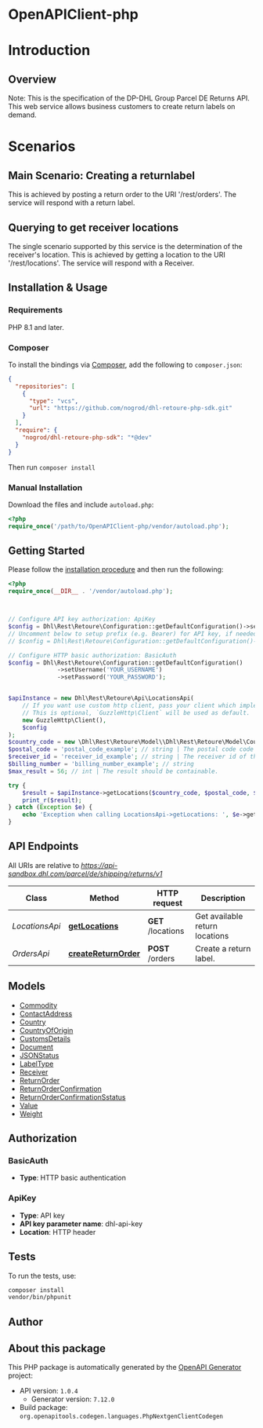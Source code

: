 # OpenAPIClient-php

# Introduction
## Overview               
  Note:
  This is the specification of the DP-DHL Group Parcel DE Returns API. This web service allows business customers to create return labels on demand.

# Scenarios
## Main Scenario: Creating a returnlabel
This is achieved by posting a return order to the URI '/rest/orders'. The service will respond with a return label.
## Querying to get receiver locations
The single scenario supported by this service is the determination of the receiver's location. This is achieved by getting a location to the URI '/rest/locations'. The service will respond with a Receiver.



## Installation & Usage

### Requirements

PHP 8.1 and later.

### Composer

To install the bindings via [Composer](https://getcomposer.org/), add the following to `composer.json`:

```json
{
  "repositories": [
    {
      "type": "vcs",
      "url": "https://github.com/nogrod/dhl-retoure-php-sdk.git"
    }
  ],
  "require": {
    "nogrod/dhl-retoure-php-sdk": "*@dev"
  }
}
```

Then run `composer install`

### Manual Installation

Download the files and include `autoload.php`:

```php
<?php
require_once('/path/to/OpenAPIClient-php/vendor/autoload.php');
```

## Getting Started

Please follow the [installation procedure](#installation--usage) and then run the following:

```php
<?php
require_once(__DIR__ . '/vendor/autoload.php');



// Configure API key authorization: ApiKey
$config = Dhl\Rest\Retoure\Configuration::getDefaultConfiguration()->setApiKey('dhl-api-key', 'YOUR_API_KEY');
// Uncomment below to setup prefix (e.g. Bearer) for API key, if needed
// $config = Dhl\Rest\Retoure\Configuration::getDefaultConfiguration()->setApiKeyPrefix('dhl-api-key', 'Bearer');

// Configure HTTP basic authorization: BasicAuth
$config = Dhl\Rest\Retoure\Configuration::getDefaultConfiguration()
              ->setUsername('YOUR_USERNAME')
              ->setPassword('YOUR_PASSWORD');


$apiInstance = new Dhl\Rest\Retoure\Api\LocationsApi(
    // If you want use custom http client, pass your client which implements `GuzzleHttp\ClientInterface`.
    // This is optional, `GuzzleHttp\Client` will be used as default.
    new GuzzleHttp\Client(),
    $config
);
$country_code = new \Dhl\Rest\Retoure\Model\\Dhl\Rest\Retoure\Model\Country(); // \Dhl\Rest\Retoure\Model\Country | The ISO3 code of the location
$postal_code = 'postal_code_example'; // string | The postal code code of the location
$receiver_id = 'receiver_id_example'; // string | The receiver id of the location
$billing_number = 'billing_number_example'; // string
$max_result = 56; // int | The result should be containable.

try {
    $result = $apiInstance->getLocations($country_code, $postal_code, $receiver_id, $billing_number, $max_result);
    print_r($result);
} catch (Exception $e) {
    echo 'Exception when calling LocationsApi->getLocations: ', $e->getMessage(), PHP_EOL;
}

```

## API Endpoints

All URIs are relative to *https://api-sandbox.dhl.com/parcel/de/shipping/returns/v1*

Class | Method | HTTP request | Description
------------ | ------------- | ------------- | -------------
*LocationsApi* | [**getLocations**](docs/Api/LocationsApi.md#getlocations) | **GET** /locations | Get available return locations
*OrdersApi* | [**createReturnOrder**](docs/Api/OrdersApi.md#createreturnorder) | **POST** /orders | Create a return label.

## Models

- [Commodity](docs/Model/Commodity.md)
- [ContactAddress](docs/Model/ContactAddress.md)
- [Country](docs/Model/Country.md)
- [CountryOfOrigin](docs/Model/CountryOfOrigin.md)
- [CustomsDetails](docs/Model/CustomsDetails.md)
- [Document](docs/Model/Document.md)
- [JSONStatus](docs/Model/JSONStatus.md)
- [LabelType](docs/Model/LabelType.md)
- [Receiver](docs/Model/Receiver.md)
- [ReturnOrder](docs/Model/ReturnOrder.md)
- [ReturnOrderConfirmation](docs/Model/ReturnOrderConfirmation.md)
- [ReturnOrderConfirmationSstatus](docs/Model/ReturnOrderConfirmationSstatus.md)
- [Value](docs/Model/Value.md)
- [Weight](docs/Model/Weight.md)

## Authorization

### BasicAuth

- **Type**: HTTP basic authentication


### ApiKey

- **Type**: API key
- **API key parameter name**: dhl-api-key
- **Location**: HTTP header


## Tests

To run the tests, use:

```bash
composer install
vendor/bin/phpunit
```

## Author



## About this package

This PHP package is automatically generated by the [OpenAPI Generator](https://openapi-generator.tech) project:

- API version: `1.0.4`
    - Generator version: `7.12.0`
- Build package: `org.openapitools.codegen.languages.PhpNextgenClientCodegen`
